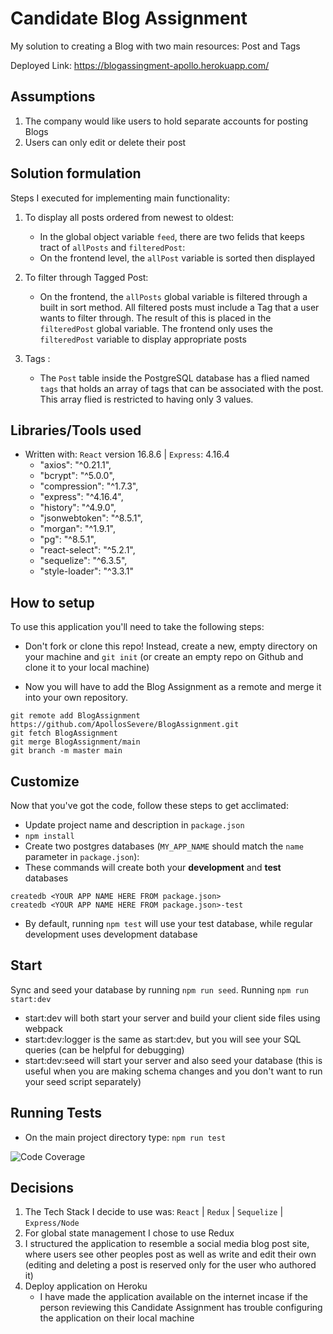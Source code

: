 # Candidate Blog Assignment

My solution to creating a Blog with two main resources: Post and Tags

Deployed Link: https://blogassingment-apollo.herokuapp.com/

## Assumptions

1. The company would like users to hold separate accounts for posting Blogs
2. Users can only edit or delete their post

## Solution formulation

Steps I executed for implementing main functionality:

1. To display all posts ordered from newest to oldest:

   - In the global object variable `feed`, there are two felids that keeps tract of `allPosts` and `filteredPost`:
   - On the frontend level, the `allPost` variable is sorted then displayed

2. To filter through Tagged Post:

   - On the frontend, the `allPosts` global variable is filtered through a built in sort method. All filtered posts must include a Tag that a user wants to filter through. The result of this is placed in the `filteredPost` global variable.
     The frontend only uses the `filteredPost` variable to display appropriate posts

3. Tags :

   - The `Post` table inside the PostgreSQL database has a flied named `tags` that holds an array of tags that can be associated with the post. This array flied is restricted to having only 3 values.

## Libraries/Tools used

- Written with: `React` version 16.8.6 | `Express`: 4.16.4
  - "axios": "^0.21.1",
  - "bcrypt": "^5.0.0",
  - "compression": "^1.7.3",
  - "express": "^4.16.4",
  - "history": "^4.9.0",
  - "jsonwebtoken": "^8.5.1",
  - "morgan": "^1.9.1",
  - "pg": "^8.5.1",
  - "react-select": "^5.2.1",
  - "sequelize": "^6.3.5",
  - "style-loader": "^3.3.1"

## How to setup

To use this application you'll need to take the following steps:

- Don't fork or clone this repo! Instead, create a new, empty
  directory on your machine and `git init` (or create an empty repo on
  Github and clone it to your local machine)

- Now you will have to add the Blog Assignment as a remote and merge it into your own repository.

```
git remote add BlogAssignment https://github.com/ApollosSevere/BlogAssignment.git
git fetch BlogAssignment
git merge BlogAssignment/main
git branch -m master main
```

## Customize

Now that you've got the code, follow these steps to get acclimated:

- Update project name and description in `package.json`
- `npm install`
- Create two postgres databases (`MY_APP_NAME` should match the `name`
  parameter in `package.json`):
- These commands will create both your **development** and **test** databases

```
createdb <YOUR APP NAME HERE FROM package.json>
createdb <YOUR APP NAME HERE FROM package.json>-test
```

- By default, running `npm test` will use your test database, while
  regular development uses development database

## Start

Sync and seed your database by running `npm run seed`. Running `npm run start:dev`

- start:dev will both start your server and build your client side files using webpack
- start:dev:logger is the same as start:dev, but you will see your SQL queries (can be helpful for debugging)
- start:dev:seed will start your server and also seed your database (this is useful when you are making schema changes and you don't want to run your seed script separately)

## Running Tests

- On the main project directory type: `npm run test`

![Code Coverage](https://user-images.githubusercontent.com/55603364/146621421-feca58fa-6256-4a5d-8cc3-c8f4abe6f875.jpeg)

## Decisions

1. The Tech Stack I decide to use was: `React` | `Redux` | `Sequelize` | `Express/Node`
2. For global state management I chose to use Redux
3. I structured the application to resemble a social media blog post site, where users see other peoples post as well as write and edit their own (editing and deleting a post is reserved only for the user who authored it)
4. Deploy application on Heroku
   - I have made the application available on the internet incase if the person reviewing this Candidate Assignment has trouble configuring the application on their local machine
